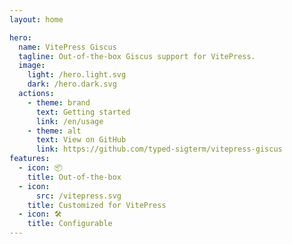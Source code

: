 ```yaml
---
layout: home

hero:
  name: VitePress Giscus
  tagline: Out-of-the-box Giscus support for VitePress.
  image:
    light: /hero.light.svg
    dark: /hero.dark.svg
  actions:
    - theme: brand
      text: Getting started
      link: /en/usage
    - theme: alt
      text: View on GitHub
      link: https://github.com/typed-sigterm/vitepress-giscus
features:
  - icon: 📦
    title: Out-of-the-box
  - icon:
      src: /vitepress.svg
    title: Customized for VitePress
  - icon: 🛠️
    title: Configurable
---
```


<script lang="ts" setup>
import Comments from '../.vitepress/theme/Comments.vue';
</script>

<Comments class="comments-demo" />
